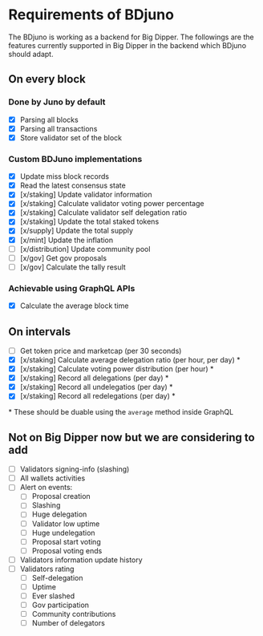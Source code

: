 # Requirements of BDjuno
The BDjuno is working as a backend for Big Dipper. The followings are the features currently supported in Big Dipper in the backend which BDjuno should adapt.

## On every block
### Done by Juno by default
- [x] Parsing all blocks
- [x] Parsing all transactions
- [x] Store validator set of the block

### Custom BDJuno implementations
- [x] Update miss block records
- [x] Read the latest consensus state
- [x] [x/staking] Update validator information 
- [x] [x/staking] Calculate validator voting power percentage 
- [x] [x/staking] Calculate validator self delegation ratio
- [x] [x/staking] Update the total staked tokens 
- [x] [x/supply] Update the total supply
- [x] [x/mint] Update the inflation
- [ ] [x/distribution] Update community pool
- [ ] [x/gov] Get gov proposals
- [ ] [x/gov] Calculate the tally result

### Achievable using GraphQL APIs
- [x] Calculate the average block time

## On intervals
- [ ] Get token price and marketcap (per 30 seconds)
- [x] [x/staking] Calculate average delegation ratio (per hour, per day) *
- [x] [x/staking] Calculate voting power distribution (per hour) *
- [x] [x/staking] Record all delegations (per day) *
- [x] [x/staking] Record all undelegatios (per day) *
- [x] [x/staking] Record all redelegations (per day) *

\* These should be duable using the `average` method inside GraphQL

## Not on Big Dipper now but we are considering to add
- [ ] Validators signing-info (slashing)
- [ ] All wallets activities
- [ ] Alert on events: 
   - [ ] Proposal creation
   - [ ] Slashing
   - [ ] Huge delegation
   - [ ] Validator low uptime
   - [ ] Huge undelegation
   - [ ] Proposal start voting 
   - [ ] Proposal voting ends
- [ ] Validators information update history
- [ ] Validators rating
   - [ ] Self-delegation
   - [ ] Uptime
   - [ ] Ever slashed
   - [ ] Gov participation
   - [ ] Community contributions
   - [ ] Number of delegators

